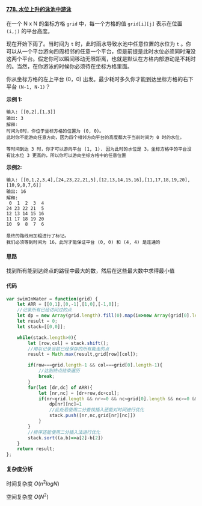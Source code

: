 #### [778. 水位上升的泳池中游泳](https://leetcode-cn.com/problems/swim-in-rising-water/)

在一个 N x N 的坐标方格 `grid` 中，每一个方格的值 `grid[i][j]` 表示在位置 `(i,j)` 的平台高度。

现在开始下雨了。当时间为 `t` 时，此时雨水导致水池中任意位置的水位为 `t` 。你可以从一个平台游向四周相邻的任意一个平台，但是前提是此时水位必须同时淹没这两个平台。假定你可以瞬间移动无限距离，也就是默认在方格内部游动是不耗时的。当然，在你游泳的时候你必须待在坐标方格里面。

你从坐标方格的左上平台 (0，0) 出发。最少耗时多久你才能到达坐标方格的右下平台 `(N-1, N-1)`？

 

**示例 1:**

```
输入: [[0,2],[1,3]]
输出: 3
解释:
时间为0时，你位于坐标方格的位置为 (0, 0)。
此时你不能游向任意方向，因为四个相邻方向平台的高度都大于当前时间为 0 时的水位。

等时间到达 3 时，你才可以游向平台 (1, 1). 因为此时的水位是 3，坐标方格中的平台没有比水位 3 更高的，所以你可以游向坐标方格中的任意位置
```

**示例2:**

```
输入: [[0,1,2,3,4],[24,23,22,21,5],[12,13,14,15,16],[11,17,18,19,20],[10,9,8,7,6]]
输出: 16
解释:
 0  1  2  3  4
24 23 22 21  5
12 13 14 15 16
11 17 18 19 20
10  9  8  7  6

最终的路线用加粗进行了标记。
我们必须等到时间为 16，此时才能保证平台 (0, 0) 和 (4, 4) 是连通的
```

#### 思路

找到所有能到达终点的路径中最大的数，然后在这些最大数中求得最小值

#### 代码

```JavaScript
var swimInWater = function(grid) {
    let ARR = [[0,1],[0,-1],[1,0],[-1,0]];
    //记录所有已经访问过的点
    let dp = new Array(grid.length).fill(0).map(i=>new Array(grid[0].length).fill(0));
    let result = 0;
    let stack=[[0,0]];

    while(stack.length>0){
        let [row,col] = stack.shift();
        //用以记录当前已经保存的所有能走的点
        result = Math.max(result,grid[row][col]);

        if(row===grid.length-1 && col===grid[0].length-1){
            //达到终点结束遍历
            break;
        }
        for(let [dr,dc] of ARR){
            let [nr,nc] = [dr+row,dc+col];
            if(nr<grid.length && nr>=0 && nc<grid[0].length && nc>=0 && !dp[nr][nc]){
                dp[nr][nc]=1
                //此处若使用二分查找插入还能对时间进行优化
                stack.push([nr,nc,grid[nr][nc]])
            }
        }
        //排序还能使用二分插入法进行优化
        stack.sort((a,b)=>a[2]-b[2])
    }
    return result;
};
```

#### 复杂度分析

时间复杂度	$O(n^2logN)$

空间复杂度	$O(N^2)$